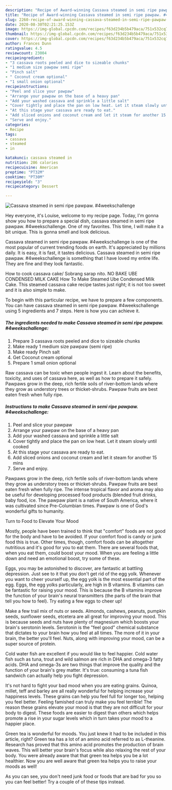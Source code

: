 ```yaml
---
description: "Recipe of Award-winning Cassava steamed in semi ripe pawpaw. #4weekschallenge"
title: "Recipe of Award-winning Cassava steamed in semi ripe pawpaw. #4weekschallenge"
slug: 2260-recipe-of-award-winning-cassava-steamed-in-semi-ripe-pawpaw-4weekschallenge
date: 2020-08-30T02:21:25.153Z
image: https://img-global.cpcdn.com/recipes/f63d234b5b479aca/751x532cq70/cassava-steamed-in-semi-ripe-pawpaw-4weekschallenge-recipe-main-photo.jpg
thumbnail: https://img-global.cpcdn.com/recipes/f63d234b5b479aca/751x532cq70/cassava-steamed-in-semi-ripe-pawpaw-4weekschallenge-recipe-main-photo.jpg
cover: https://img-global.cpcdn.com/recipes/f63d234b5b479aca/751x532cq70/cassava-steamed-in-semi-ripe-pawpaw-4weekschallenge-recipe-main-photo.jpg
author: Frances Dunn
ratingvalue: 4.5
reviewcount: 23004
recipeingredient:
- "3 cassava roots peeled and dice to sizeable chunks"
- "1 medium size pawpaw semi ripe"
- "Pinch salt"
- " Coconut cream optional"
- "1 small onion optional"
recipeinstructions:
- "Peel and slice your pawpaw"
- "Arrange your pawpaw on the base of a heavy pan"
- "Add your washed cassava and sprinkle a little salt"
- "Cover tightly and place the pan on low heat. Let it steam slowly until cooked"
- "At this stage your cassava are ready to eat."
- "Add sliced onions and coconut cream and let it steam for another 15 mins"
- "Serve and enjoy."
categories:
- Recipe
tags:
- cassava
- steamed
- in

katakunci: cassava steamed in 
nutrition: 286 calories
recipecuisine: American
preptime: "PT32M"
cooktime: "PT30M"
recipeyield: "3"
recipecategory: Dessert

---
```



![Cassava steamed in semi ripe pawpaw. #4weekschallenge](https://img-global.cpcdn.com/recipes/f63d234b5b479aca/751x532cq70/cassava-steamed-in-semi-ripe-pawpaw-4weekschallenge-recipe-main-photo.jpg)

Hey everyone, it's Louise, welcome to my recipe page. Today, I'm gonna show you how to prepare a special dish, cassava steamed in semi ripe pawpaw. #4weekschallenge. One of my favorites. This time, I will make it a bit unique. This is gonna smell and look delicious.

Cassava steamed in semi ripe pawpaw. #4weekschallenge is one of the most popular of current trending foods on earth. It's appreciated by millions daily. It is easy, it is fast, it tastes delicious. Cassava steamed in semi ripe pawpaw. #4weekschallenge is something that I have loved my entire life. They are fine and they look fantastic.

How to cook cassava cake/ Sobrang sarap nito. NO BAKE UBE CONDENSED MILK CAKE How To Make Steamed Ube Condensed Milk Cake. This steamed cassava cake recipe tastes just right; it is not too sweet and it is also simple to make.


To begin with this particular recipe, we have to prepare a few components. You can have cassava steamed in semi ripe pawpaw. #4weekschallenge using 5 ingredients and 7 steps. Here is how you can achieve it.

<!--inarticleads1-->

##### The ingredients needed to make Cassava steamed in semi ripe pawpaw. #4weekschallenge:

1. Prepare 3 cassava roots peeled and dice to sizeable chunks
1. Make ready 1 medium size pawpaw (semi ripe)
1. Make ready Pinch salt
1. Get  Coconut cream optional
1. Prepare 1 small onion optional


Raw cassava can be toxic when people ingest it. Learn about the benefits, toxicity, and uses of cassava here, as well as how to prepare it safely. Pawpaws grow in the deep, rich fertile soils of river-bottom lands where they grow as understory trees or thicket-shrubs. Pawpaw fruits are best eaten fresh when fully ripe. 

<!--inarticleads2-->

##### Instructions to make Cassava steamed in semi ripe pawpaw. #4weekschallenge:

1. Peel and slice your pawpaw
1. Arrange your pawpaw on the base of a heavy pan
1. Add your washed cassava and sprinkle a little salt
1. Cover tightly and place the pan on low heat. Let it steam slowly until cooked
1. At this stage your cassava are ready to eat.
1. Add sliced onions and coconut cream and let it steam for another 15 mins
1. Serve and enjoy.


Pawpaws grow in the deep, rich fertile soils of river-bottom lands where they grow as understory trees or thicket-shrubs. Pawpaw fruits are best eaten fresh when fully ripe. The intense tropical flavor and aroma may also be useful for developing processed food products (blended fruit drinks, baby food, ice. The pawpaw plant is a native of South America, where it was cultivated since Pre-Columbian times. Pawpaw is one of God&#39;s wonderful gifts to humanity. 

Turn to Food to Elevate Your Mood


Mostly, people have been trained to think that "comfort" foods are not good for the body and have to be avoided. If your comfort food is candy or junk food this is true. Other times, though, comfort foods can be altogether nutritious and it's good for you to eat them. There are several foods that, when you eat them, could boost your mood. When you are feeling a little down and need an emotional boost, try some of these.

Eggs, you may be astonished to discover, are fantastic at battling depression. Just see to it that you don't get rid of the egg yolk. Whenever you want to cheer yourself up, the egg yolk is the most essential part of the egg. Eggs, the egg yolks particularly, are high in B vitamins. B vitamins can be fantastic for raising your mood. This is because the B vitamins improve the function of your brain's neural transmitters (the parts of the brain that tell you how to feel). Try eating a few eggs to cheer up!

Make a few trail mix of nuts or seeds. Almonds, cashews, peanuts, pumpkin seeds, sunflower seeds, etcetera are all great for improving your mood. This is because seeds and nuts have plenty of magnesium which boosts your brain's serotonin levels. Serotonin is the "feel good" chemical substance that dictates to your brain how you feel at all times. The more of it in your brain, the better you'll feel. Nuts, along with improving your mood, can be a super source of protein.

Cold water fish are excellent if you would like to feel happier. Cold water fish such as tuna, trout and wild salmon are rich in DHA and omega-3 fatty acids. DHA and omega-3s are two things that improve the quality and the function of your brain's grey matter. It's true: consuming a tuna fish sandwich can actually help you fight depression. 

It's not hard to fight your bad mood when you are eating grains. Quinoa, millet, teff and barley are all really wonderful for helping increase your happiness levels. These grains can help you feel full for longer too, helping you feel better. Feeling famished can truly make you feel terrible! The reason these grains elevate your mood is that they are not difficult for your body to digest. These foods are easier to digest than others which helps promote a rise in your sugar levels which in turn takes your mood to a happier place.

Green tea is wonderful for moods. You just knew it had to be included in this article, right? Green tea has a lot of an amino acid referred to as L-theanine. Research has proved that this amino acid promotes the production of brain waves. This will better your brain's focus while also relaxing the rest of your body. You were already aware that that green tea helps you be a lot healthier. Now you are well aware that green tea helps you to raise your moods as well!

As you can see, you don't need junk food or foods that are bad for you so you can feel better! Try  a  couple of  of  these  tips  instead.


